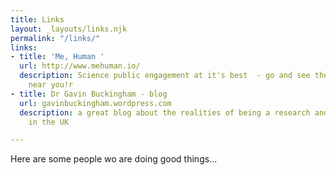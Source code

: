 ```yaml
---
title: Links
layout: _layouts/links.njk
permalink: "/links/"
links:
- title: 'Me, Human '
  url: http://www.mehuman.io/
  description: Science public engagement at it's best  - go and see them at an event
    near you!r
- title: Dr Gavin Buckingham - blog
  url: gavinbuckingham.wordpress.com
  description: a great blog about the realities of being a research and lectrurer
    in the UK

---
```

Here are some people wo are doing good things...